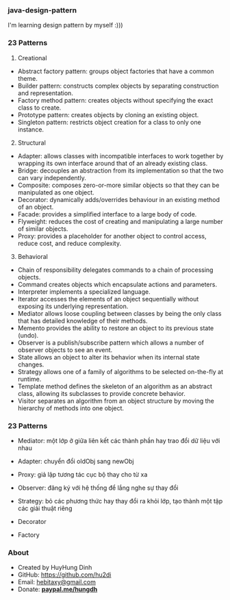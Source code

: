 ### java-design-pattern
I'm learning design pattern by myself :)))

### 23 Patterns
1. Creational
- Abstract factory pattern: groups object factories that have a common theme.
- Builder pattern: constructs complex objects by separating construction and representation.
- Factory method pattern: creates objects without specifying the exact class to create.
- Prototype pattern: creates objects by cloning an existing object.
- Singleton pattern: restricts object creation for a class to only one instance.

2. Structural
- Adapter: allows classes with incompatible interfaces to work together by wrapping its own interface around that of an already existing class.
- Bridge: decouples an abstraction from its implementation so that the two can vary independently.
- Composite: composes zero-or-more similar objects so that they can be manipulated as one object.
- Decorator: dynamically adds/overrides behaviour in an existing method of an object.
- Facade: provides a simplified interface to a large body of code.
- Flyweight: reduces the cost of creating and manipulating a large number of similar objects.
- Proxy: provides a placeholder for another object to control access, reduce cost, and reduce complexity.

3. Behavioral
- Chain of responsibility delegates commands to a chain of processing objects.
- Command creates objects which encapsulate actions and parameters.
- Interpreter implements a specialized language.
- Iterator accesses the elements of an object sequentially without exposing its underlying representation.
- Mediator allows loose coupling between classes by being the only class that has detailed knowledge of their methods.
- Memento provides the ability to restore an object to its previous state (undo).
- Observer is a publish/subscribe pattern which allows a number of observer objects to see an event.
- State allows an object to alter its behavior when its internal state changes.
- Strategy allows one of a family of algorithms to be selected on-the-fly at runtime.
- Template method defines the skeleton of an algorithm as an abstract class, allowing its subclasses to provide concrete behavior.
- Visitor separates an algorithm from an object structure by moving the hierarchy of methods into one object.

### 23 Patterns
- Mediator: một lớp ở giữa liên kết các thành phần hay trao đổi dữ liệu với nhau
- Adapter: chuyển đổi oldObj sang newObj
- Proxy: giả lập tương tác cục bộ thay cho từ xa
- Observer: đăng ký với hệ thống để lắng nghe sự thay đổi

- Strategy: bỏ các phương thức hay thay đổi ra khỏi lớp, tạo thành một tập các giải thuật riêng

- Decorator
- Factory

### About
- Created by HuyHung Dinh
- GitHub: https://github.com/hu2di
- Email: hebitaxy@gmail.com
- Donate: [**paypal.me/hungdh**](https://www.paypal.me/hungdh)

